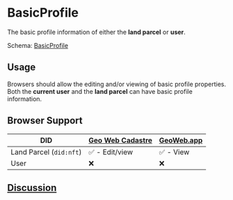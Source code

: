 # BasicProfile
The basic profile information of either the **land parcel** or **user**.

Schema: [BasicProfile](../schemas/BasicProfile.md)

## Usage
Browsers should allow the editing and/or viewing of basic profile properties. Both the **current user** and the **land parcel** can have basic profile information.

## Browser Support
| DID                     | [Geo Web Cadastre](https://github.com/Geo-Web-Project/cadastre) | [GeoWeb.app](https://geoweb.app) |
| ----------------------- | --------------------------------------------------------------- | -------------------------------- |
| Land Parcel (`did:nft`) | ✅ - Edit/view                                                  | ✅ - View                        |
| User                    | ❌                                                              | ❌                               |

## [Discussion](https://forum.geoweb.network/t/content-basic-profile/59)
